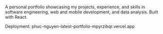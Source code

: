 A personal portfolio showcasing my projects, experience, and skills in software engineering, web and mobile development, and data analysis. Built with React.

Deployment: 
phuc-nguyen-latest-portfolio-mpyrzibqr.vercel.app
